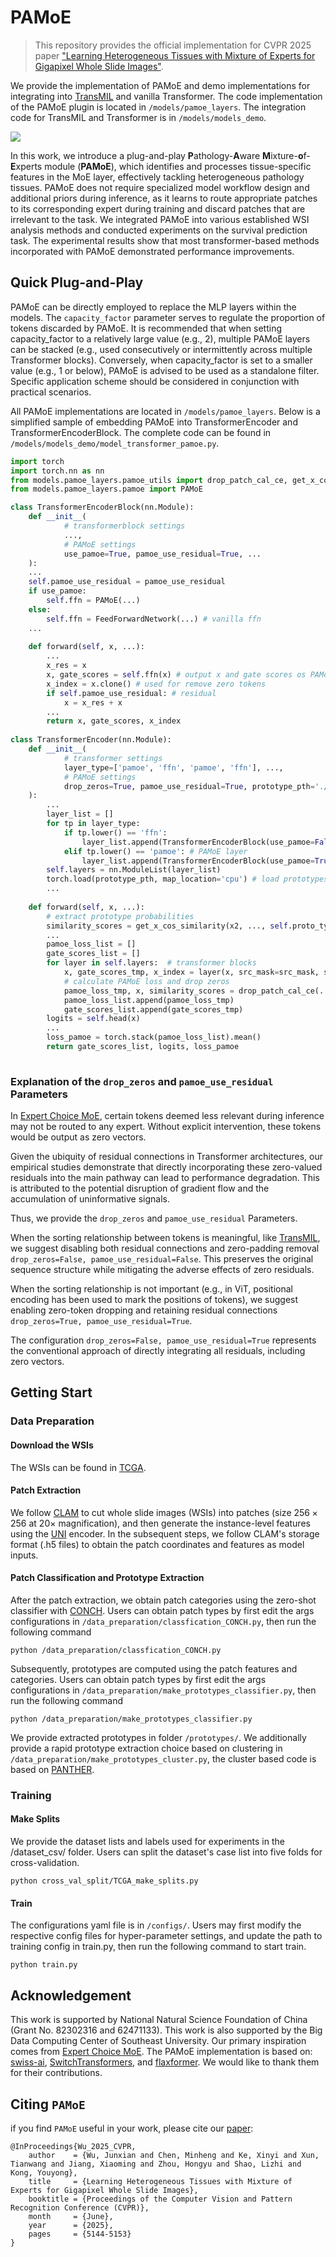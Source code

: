 # PAMoE
> This repository provides the official implementation for CVPR 2025 paper 
> ["Learning Heterogeneous Tissues with Mixture of Experts for Gigapixel Whole Slide Images"](https://openaccess.thecvf.com/content/CVPR2025/html/Wu_Learning_Heterogeneous_Tissues_with_Mixture_of_Experts_for_Gigapixel_Whole_CVPR_2025_paper.html).

We provide the implementation of PAMoE and demo implementations for integrating into [TransMIL](https://github.com/szc19990412/TransMIL) and vanilla Transformer.
The code implementation of the PAMoE plugin is located in `/models/pamoe_layers`.
The integration code for TransMIL and Transformer is in `/models/models_demo`.

<img src="/figs/PAMOE.jpg"/>

In this work, we introduce a plug-and-play **P**athology-**A**ware **M**ixture-**o**f-**E**xperts module (**PAMoE**), which identifies and processes tissue-specific features in the MoE layer, effectively tackling heterogeneous pathology tissues. PAMoE does not require specialized model workflow design and additional priors during inference, as it learns to route appropriate patches to its corresponding expert during training and discard patches that are irrelevant to the task.
We integrated PAMoE into various established WSI analysis methods and conducted experiments on the survival prediction task. 
The experimental results show that most transformer-based methods incorporated with PAMoE demonstrated performance improvements.

## Quick Plug-and-Play
PAMoE can be directly employed to replace the MLP layers within the models. 
The `capacity_factor` parameter serves to regulate the proportion of tokens discarded by PAMoE.
It is recommended that when setting capacity_factor to a relatively large value (e.g., 2), 
multiple PAMoE layers can be stacked (e.g., used consecutively or intermittently across multiple Transformer blocks).
Conversely, when capacity_factor is set to a smaller value (e.g., 1 or below), PAMoE is advised to be used as a standalone filter. 
Specific application scheme should be considered in conjunction with practical scenarios.

All PAMoE implementations are located in `/models/pamoe_layers`. 
Below is a simplified sample of embedding PAMoE into TransformerEncoder and TransformerEncoderBlock. 
The complete code can be found in `/models/models_demo/model_transformer_pamoe.py`. 

``` python
import torch
import torch.nn as nn
from models.pamoe_layers.pamoe_utils import drop_patch_cal_ce, get_x_cos_similarity, FeedForwardNetwork
from models.pamoe_layers.pamoe import PAMoE

class TransformerEncoderBlock(nn.Module):
    def __init__(
            # transformerblock settings
            ...,
            # PAMoE settings
            use_pamoe=True, pamoe_use_residual=True, ...
    ):
    ...
    self.pamoe_use_residual = pamoe_use_residual
    if use_pamoe:
        self.ffn = PAMoE(...)
    else:
        self.ffn = FeedForwardNetwork(...) # vanilla ffn
    ...
    
    def forward(self, x, ...):
        ...
        x_res = x
        x, gate_scores = self.ffn(x) # output x and gate scores os PAMoE
        x_index = x.clone() # used for remove zero tokens
        if self.pamoe_use_residual: # residual
            x = x_res + x
        ...
        return x, gate_scores, x_index
    
class TransformerEncoder(nn.Module):
    def __init__(
            # transformer settings
            layer_type=['pamoe', 'ffn', 'pamoe', 'ffn'], ...,
            # PAMoE settings
            drop_zeros=True, pamoe_use_residual=True, prototype_pth='./BRCA.pt', ...
    ):
        ...
        layer_list = []
        for tp in layer_type:
            if tp.lower() == 'ffn':
                layer_list.append(TransformerEncoderBlock(use_pamoe=False, ...))
            elif tp.lower() == 'pamoe': # PAMoE layer
                layer_list.append(TransformerEncoderBlock(use_pamoe=True, pamoe_use_residual=pamoe_use_residual, ...))
        self.layers = nn.ModuleList(layer_list)
        torch.load(prototype_pth, map_location='cpu') # load prototypes
        ...
        
    def forward(self, x, ...):
        # extract prototype probabilities
        similarity_scores = get_x_cos_similarity(x2, ..., self.proto_types)
        ...
        pamoe_loss_list = []
        gate_scores_list = []
        for layer in self.layers:  # transformer blocks
            x, gate_scores_tmp, x_index = layer(x, src_mask=src_mask, src_key_padding_mask=src_key_padding_mask)
            # calculate PAMoE loss and drop zeros
            pamoe_loss_tmp, x, similarity_scores = drop_patch_cal_ce(...,drop_zeros=self.drop_zeros,...)
            pamoe_loss_list.append(pamoe_loss_tmp)
            gate_scores_list.append(gate_scores_tmp)
        logits = self.head(x)
        ...
        loss_pamoe = torch.stack(pamoe_loss_list).mean()
        return gate_scores_list, logits, loss_pamoe
    
```

### Explanation of the `drop_zeros` and `pamoe_use_residual` Parameters
In [Expert Choice MoE](https://arxiv.org/pdf/2202.09368v2), 
certain tokens deemed less relevant during inference may not be routed to any expert. 
Without explicit intervention, these tokens would be output as zero vectors.

Given the ubiquity of residual connections in Transformer architectures, 
our empirical studies demonstrate that directly incorporating these zero-valued residuals into the main pathway can lead to performance degradation. 
This is attributed to the potential disruption of gradient flow and the accumulation of uninformative signals.

Thus, we provide the `drop_zeros` and `pamoe_use_residual` Parameters.

When the sorting relationship between tokens is meaningful, like [TransMIL](https://github.com/szc19990412/TransMIL),
we suggest disabling both residual connections and zero-padding removal `drop_zeros=False, pamoe_use_residual=False`. 
This preserves the original sequence structure while mitigating the adverse effects of zero residuals.

When the sorting relationship is not important (e.g., in ViT, positional encoding has been used to mark the positions of tokens),
we suggest enabling zero-token dropping and retaining residual connections `drop_zeros=True, pamoe_use_residual=True`. 

The configuration `drop_zeros=False, pamoe_use_residual=True` represents the conventional approach of directly integrating all residuals, including zero vectors.

## Getting Start
### Data Preparation
#### Download the WSIs
The WSIs can be found in [TCGA](https://www.cancer.gov/tcga).

#### Patch Extraction
We follow [CLAM](https://github.com/mahmoodlab/CLAM) to cut whole slide images (WSIs) into patches (size $256\times 256$ at $20\times$ magnification),
and then generate the instance-level features using the [UNI](https://huggingface.co/MahmoodLab/UNI) encoder.
In the subsequent steps, we follow CLAM's storage format (.h5 files) to obtain the patch coordinates and features as model inputs.

#### Patch Classification and Prototype Extraction
After the patch extraction, we obtain patch categories using the zero-shot classifier with [CONCH](https://github.com/mahmoodlab/CONCH).
Users can obtain patch types by first edit the args configurations in `/data_preparation/classfication_CONCH.py`,
then run the following command
```
python /data_preparation/classfication_CONCH.py
```


Subsequently, prototypes are computed using the patch features and categories.
Users can obtain patch types by first edit the args configurations in `/data_preparation/make_prototypes_classifier.py`,
then run the following command
```
python /data_preparation/make_prototypes_classifier.py
```

We provide extracted prototypes in folder `/prototypes/`.
We additionally provide a rapid prototype extraction choice based on clustering in `/data_preparation/make_prototypes_cluster.py`,
the cluster based code is based on [PANTHER](https://github.com/mahmoodlab/PANTHER).

### Training
#### Make Splits
We provide the dataset lists and labels used for experiments in the /dataset_csv/ folder.
Users can split the dataset's case list into five folds for cross-validation.

```
python cross_val_split/TCGA_make_splits.py
```

#### Train
The configurations yaml file is in `/configs/`. 
Users may first modify the respective config files for hyper-parameter settings, and update the path to training config in train.py,
then run the following command to start train.

```
python train.py
```

## Acknowledgement
This work is supported by National Natural Science Foundation of China (Grant No. 82302316 and 62471133). This work is also supported by the Big Data Computing Center of Southeast University.
Our primary inspiration comes from [Expert Choice MoE](https://arxiv.org/pdf/2202.09368v2).
The PAMoE implementation is based on: 
[swiss-ai](https://github.com/swiss-ai/MoE),
[SwitchTransformers](https://github.com/kyegomez/SwitchTransformers),
and [flaxformer](https://github.com/google/flaxformer/blob/main/flaxformer/architectures/moe/routing.py#L647-L717).
We would like to thank them for their contributions.

## Citing `PAMoE`
if you find `PAMoE` useful in your work, please cite our
[paper](https://openaccess.thecvf.com/content/CVPR2025/papers/Wu_Learning_Heterogeneous_Tissues_with_Mixture_of_Experts_for_Gigapixel_Whole_CVPR_2025_paper.pdf):

    @InProceedings{Wu_2025_CVPR,
        author    = {Wu, Junxian and Chen, Minheng and Ke, Xinyi and Xun, Tianwang and Jiang, Xiaoming and Zhou, Hongyu and Shao, Lizhi and Kong, Youyong},
        title     = {Learning Heterogeneous Tissues with Mixture of Experts for Gigapixel Whole Slide Images},
        booktitle = {Proceedings of the Computer Vision and Pattern Recognition Conference (CVPR)},
        month     = {June},
        year      = {2025},
        pages     = {5144-5153}
    }



